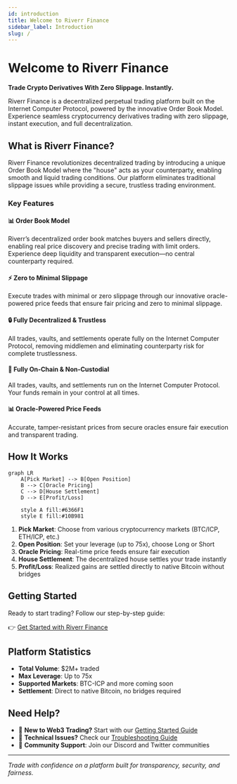 ```yaml
---
id: introduction
title: Welcome to Riverr Finance
sidebar_label: Introduction
slug: /
---
```


# Welcome to Riverr Finance

**Trade Crypto Derivatives With Zero Slippage. Instantly.**

Riverr Finance is a decentralized perpetual trading platform built on the Internet Computer Protocol, powered by the innovative Order Book Model. Experience seamless cryptocurrency derivatives trading with zero slippage, instant execution, and full decentralization.

## What is Riverr Finance?

Riverr Finance revolutionizes decentralized trading by introducing a unique Order Book Model where the "house" acts as your counterparty, enabling smooth and liquid trading conditions. Our platform eliminates traditional slippage issues while providing a secure, trustless trading environment.

### Key Features

<div className="feature-card">

#### 📊 Order Book Model
Riverr’s decentralized order book matches buyers and sellers directly, enabling real price discovery and precise trading with limit orders. Experience deep liquidity and transparent execution—no central counterparty required.

</div>

<div className="feature-card">

#### ⚡ Zero to Minimal Slippage  
Execute trades with minimal or zero slippage through our innovative oracle-powered price feeds that ensure fair pricing and zero to minimal slippage.

</div>

<div className="feature-card">

#### 🔒 Fully Decentralized & Trustless
All trades, vaults, and settlements operate fully on the Internet Computer Protocol, removing middlemen and eliminating counterparty risk for complete trustlessness.

</div>

<div className="feature-card">

#### 🚀 Fully On-Chain & Non-Custodial
All trades, vaults, and settlements run on the Internet Computer Protocol. Your funds remain in your control at all times.

</div>

<div className="feature-card">

#### 📊 Oracle-Powered Price Feeds
Accurate, tamper-resistant prices from secure oracles ensure fair execution and transparent trading.

</div>

## How It Works

```mermaid
graph LR
    A[Pick Market] --> B[Open Position]
    B --> C[Oracle Pricing] 
    C --> D[House Settlement]
    D --> E[Profit/Loss]
    
    style A fill:#6366F1
    style E fill:#10B981
```

1. **Pick Market**: Choose from various cryptocurrency markets (BTC/ICP, ETH/ICP, etc.)
2. **Open Position**: Set your leverage (up to 75x), choose Long or Short
3. **Oracle Pricing**: Real-time price feeds ensure fair execution
4. **House Settlement**: The decentralized house settles your trade instantly
5. **Profit/Loss**: Realized gains are settled directly to native Bitcoin without bridges

## Getting Started

Ready to start trading? Follow our step-by-step guide:

👉 [Get Started with Riverr Finance](/v1/users/getting-started)

## Platform Statistics

- **Total Volume**: $2M+ traded
- **Max Leverage**: Up to 75x
- **Supported Markets**: BTC-ICP and more coming soon
- **Settlement**: Direct to native Bitcoin, no bridges required

## Need Help?

- 📖 **New to Web3 Trading?** Start with our [Getting Started Guide](/v1/users/getting-started)
- 🔧 **Technical Issues?** Check our [Troubleshooting Guide](/v1/users/troubleshooting)
- 💬 **Community Support**: Join our Discord and Twitter communities

---

*Trade with confidence on a platform built for transparency, security, and fairness.*